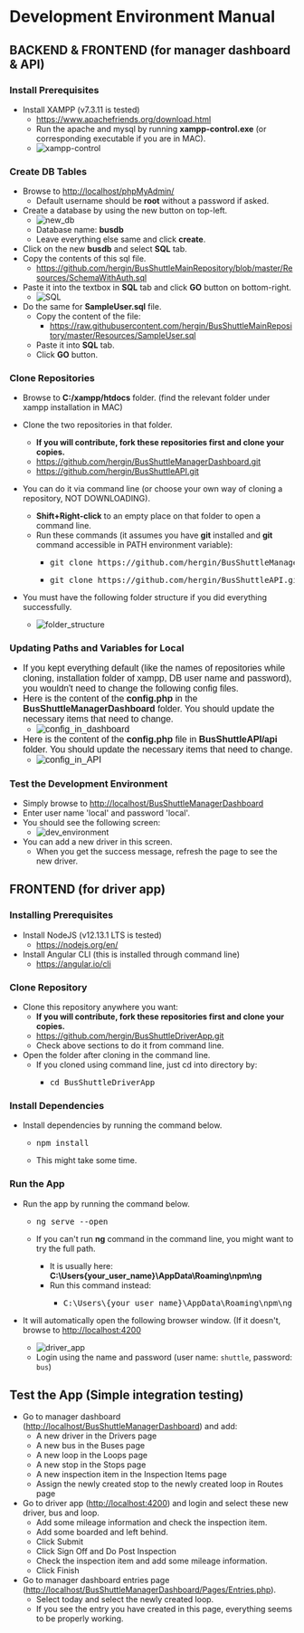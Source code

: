 # Development Environment Manual

## BACKEND & FRONTEND (for manager dashboard & API)

### Install Prerequisites

*   Install XAMPP (v7.3.11 is tested)
    *   <a href="https://www.apachefriends.org/download.html" target="_blank">https://www.apachefriends.org/download.html</a>
    *   Run the apache and mysql by running **xampp-control.exe** (or corresponding executable if you are in MAC).
    *   ![xampp-control](pics/xampp-control.png)

### Create DB Tables

*   Browse to <a href="http://localhost/phpMyAdmin/" target="_blank">http://localhost/phpMyAdmin/</a>
    *   Default username should be **root** without a password if asked.
*   Create a database by using the new button on top-left.
    *   ![new_db](pics/new_db.png)
    *   Database name: **busdb**
    *   Leave everything else same and click **create**.
*   Click on the new **busdb** and select **SQL** tab.
*   Copy the contents of this sql file.
    *   <a href="https://github.com/hergin/BusShuttleMainRepository/blob/master/Resources/SchemaWithAuth.sql" target="_blank">https://github.com/hergin/BusShuttleMainRepository/blob/master/Resources/SchemaWithAuth.sql</a>
*   Paste it into the textbox in **SQL** tab and click **GO** button on bottom-right.
    *   ![SQL](pics/sql.png)
*   Do the same for **SampleUser.sql** file.
    *   Copy the content of the file:
        *  <a href="https://raw.githubusercontent.com/hergin/BusShuttleMainRepository/master/Resources/SampleUser.sql" target="_blank">https://raw.githubusercontent.com/hergin/BusShuttleMainRepository/master/Resources/SampleUser.sql</a>
    *   Paste it into **SQL** tab.
    *   Click **GO** button.

### Clone Repositories

*   Browse to **C:/xampp/htdocs** folder. (find the relevant folder under xampp installation in MAC)
*   Clone the two repositories in that folder.
    *  **If you will contribute, fork these repositories first and clone your copies.**
    *  <a href="https://github.com/hergin/BusShuttleManagerDashboard.git" target="_blank">https://github.com/hergin/BusShuttleManagerDashboard.git</a>
    *  <a href="https://github.com/hergin/BusShuttleAPI.git" target="_blank">https://github.com/hergin/BusShuttleAPI.git</a>
*   You can do it via command line (or choose your own way of cloning a repository, NOT DOWNLOADING).  

    *   **Shift+Right-click** to an empty place on that folder to open a command line.
    *   Run these commands (it assumes you have **git** installed and **git** command accessible in PATH environment variable):
        *   <pre>git clone https://github.com/hergin/BusShuttleManagerDashboard.git</pre>
        *   <pre>git clone https://github.com/hergin/BusShuttleAPI.git</pre>

*   You must have the following folder structure if you did everything successfully.
    *   ![folder_structure](pics/folders.png)

### Updating Paths and Variables for Local

*   <span style="font-family: sans-serif; font-size: 1rem;">If you kept everything default (like the names of repositories while cloning, installation folder of xampp, DB user name and password), you wouldn't need to change the following config files.</span>
*   <span style="font-family: sans-serif; font-size: 1rem;">Here is the content of the **config.php** in the **BusShuttleManagerDashboard** folder. You should update the necessary items that need to change.</span>
    *   <span style="font-family: sans-serif; font-size: 1rem;">![config_in_dashboard](pics/config_dashboard.png)</span>
*   <span style="font-family: sans-serif; font-size: 1rem;">Here is the content of the **config.php** file in **BusShuttleAPI/api** folder. You should update the necessary items that need to change.</span>
    *   <span style="font-family: sans-serif; font-size: 1rem;">![config_in_API](pics/config_api.png)</span>

### Test the Development Environment

*   Simply browse to <a href="http://localhost/BusShuttleManagerDashboard" target="_blank">http://localhost/BusShuttleManagerDashboard</a>
*   Enter user name 'local' and password 'local'.
*   You should see the following screen:
    *   ![dev_environment](pics/dev_environment.png)
*   You can add a new driver in this screen.
    *   When you get the success message, refresh the page to see the new driver.

## FRONTEND (for driver app)

### Installing Prerequisites

*   Install NodeJS (v12.13.1 LTS is tested)
    *   <a href="https://nodejs.org/en/" target="_blank">https://nodejs.org/en/</a>
*   Install Angular CLI (this is installed through command line)
    *   <a href="https://angular.io/cli" target="_blank">https://angular.io/cli</a>

### Clone Repository

*   Clone this repository anywhere you want:
    *  **If you will contribute, fork these repositories first and clone your copies.**
    *   <a href="https://github.com/hergin/BusShuttleDriverApp.git" target="_blank">https://github.com/hergin/BusShuttleDriverApp.git</a>
    *   Check above sections to do it from command line.
*   Open the folder after cloning in the command line.
    *   If you cloned using command line, just cd into directory by:
        *   <pre>cd BusShuttleDriverApp</pre>

### Install Dependencies

*   Install dependencies by running the command below.
    *   <pre>npm install</pre>

    *   This might take some time.

### Run the App

*   Run the app by running the command below.
    *   <pre>ng serve --open</pre>

    *   If you can't run **ng** command in the command line, you might want to try the full path.
        *   It is usually here: **C:\Users\{your_user_name}\AppData\Roaming\npm\ng**
        *   Run this command instead:
            *   <pre>C:\Users\{your_user_name}\AppData\Roaming\npm\ng serve --open</pre>

*   It will automatically open the following browser window. (If it doesn't, browse to <a href="http://localhost:4200" target="_blank">http://localhost:4200</a>
    *   ![driver_app](pics/driver_app.png)
    *   Login using the name and password (user name: `shuttle`, password: `bus`)
    
## Test the App (Simple integration testing)

* Go to manager dashboard (<a href="http://localhost/BusShuttleManagerDashboard" target="_blank">http://localhost/BusShuttleManagerDashboard</a>) and add:
  * A new driver in the Drivers page
  * A new bus in the Buses page
  * A new loop in the Loops page
  * A new stop in the Stops page
  * A new inspection item in the Inspection Items page
  * Assign the newly created stop to the newly created loop in Routes page
* Go to driver app (<a href="http://localhost:4200" target="_blank">http://localhost:4200</a>) and login and select these new driver, bus and loop.
  * Add some mileage information and check the inspection item.
  * Add some boarded and left behind.
  * Click Submit
  * Click Sign Off and Do Post Inspection
  * Check the inspection item and add some mileage information.
  * Click Finish
* Go to manager dashboard entries page (<a href="http://localhost/BusShuttleManagerDashboard/Pages/Entries.php" target="_blank">http://localhost/BusShuttleManagerDashboard/Pages/Entries.php</a>).
  * Select today and select the newly created loop.
  * If you see the entry you have created in this page, everything seems to be properly working.
